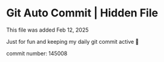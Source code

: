 # Git Auto Commit | Hidden File

This file was added Feb 12, 2025

Just for fun and keeping my daily git commit active 🤪

commit number: 145008
